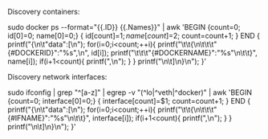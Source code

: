 Discovery containers:

sudo docker ps --format="{{.ID}} {{.Names}}" | awk 'BEGIN {count=0; id[0]=0; name[0]=0;} { id[count]=$1; name[count]=$2; count=count+1; } END { printf("{\n\t\"data\":[\n"); for(i=0;i<count;++i){ printf("\t\t{\n\t\t\t\"{#DOCKERID}\":\"%s\",\n", id[i]); printf("\t\t\t\"{#DOCKERNAME}\":\"%s\"\n\t\t}", name[i]); if(i+1<count){ printf(",\n"); } } printf("\n\t]\n}\n"); }'


Discovery network interfaces:

sudo ifconfig | grep "^[a-z]" | egrep -v "(^lo|^veth|^docker)" | awk 'BEGIN {count=0; interface[0]=0;} { interface[count]=$1; count=count+1; } END { printf("{\n\t\"data\":[\n"); for(i=0;i<count;++i){ printf("\t\t{\n\t\t\t\"{#IFNAME}\":\"%s\"\n\t\t}", interface[i]); if(i+1<count){ printf(",\n"); } } printf("\n\t]\n}\n"); }'

